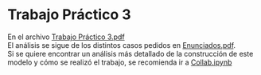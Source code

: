 # Trabajo Práctico 3
En el archivo [Trabajo Práctico 3.pdf](https://github.com/LautaroOchotorena/Redes-Neuronales/blob/b36ff67c6581271af47197f4b77e4997e10fd138/Trabajo%20Pr%C3%A1ctico%203/Trabajo%20Pr%C3%A1ctico%203.pdf) 
<br>
El análisis se sigue  de los distintos casos pedidos en [Enunciados.pdf](https://github.com/LautaroOchotorena/Redes-Neuronales/blob/b649f269007fdee7f330cd4dc10da50a20397c20/Trabajo%20Pr%C3%A1ctico%203/Enunciados.pdf). 
<br>
Si se quiere encontrar un análisis más detallado de la construcción de este modelo y cómo se realizó el trabajo, se recomienda ir a [Collab.ipynb](https://github.com/LautaroOchotorena/Redes-Neuronales/blob/2bde63563fef32d69c71c5115d6e7af776e34cee/Trabajo%20Pr%C3%A1ctico%201/Collab.ipynb)


